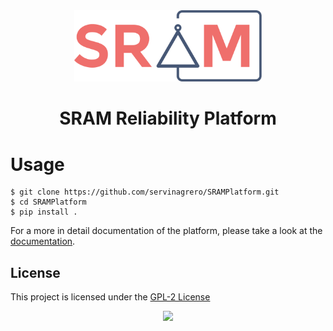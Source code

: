 <div align='center'>
<img src="docs/img/logo.svg" width="300px">
<h1>SRAM Reliability Platform</h1>
</div>


# Usage

```shell
$ git clone https://github.com/servinagrero/SRAMPlatform.git
$ cd SRAMPlatform
$ pip install .
```

For a more in detail documentation of the platform, please take a look at the [documentation](https://servinagrero.github.io/SRAMPlatform).

## License

This project is licensed under the [GPL-2 License](./LICENSE)

<div align='center'>
<a href="https://www.buymeacoffee.com/servinagrero"><img src="https://www.buymeacoffee.com/assets/img/custom_images/orange_img.png" width="150px"></a>
</div>

